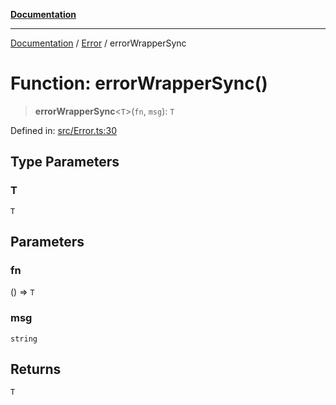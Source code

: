 [**Documentation**](../../README.md)

***

[Documentation](../../README.md) / [Error](../README.md) / errorWrapperSync

# Function: errorWrapperSync()

> **errorWrapperSync**\<`T`\>(`fn`, `msg`): `T`

Defined in: [src/Error.ts:30](https://github.com/Christian-Me/folder-to-tags-plugin/blob/324c4975948764581637da1ab1e4cb12dc3f447a/src/Error.ts#L30)

## Type Parameters

### T

`T`

## Parameters

### fn

() => `T`

### msg

`string`

## Returns

`T`
